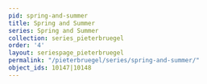```yaml
---
pid: spring-and-summer
title: Spring and Summer
series: Spring and Summer
collection: series_pieterbruegel
order: '4'
layout: seriespage_pieterbruegel
permalink: "/pieterbruegel/series/spring-and-summer/"
object_ids: 10147|10148
---
```

